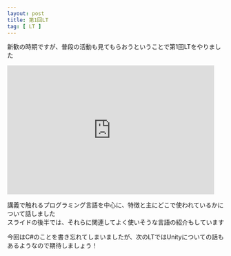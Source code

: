 ```yaml
---
layout: post
title: 第1回LT
tag: [ LT ]
---
```


新歓の時期ですが、普段の活動も見てもらおうということで第1回LTをやりました

<iframe src="https://docs.google.com/presentation/d/e/2PACX-1vToE0V3U7VcrLVJ0pXcffKL7UJt-Xm3f8Fg80YLm4_Vdzx_I-1rJYMvFD9N9pdTzL8qMR3oDLcTmf6p/embed?start=false&loop=false&delayms=3000" frameborder="0" width="480" height="299" allowfullscreen="true" mozallowfullscreen="true" webkitallowfullscreen="true"></iframe>

講義で触れるプログラミング言語を中心に、特徴と主にどこで使われているかについて話しました  
スライドの後半では、それらに関連してよく使いそうな言語の紹介もしています

今回はC#のことを書き忘れてしまいましたが、次のLTではUnityについての話もあるようなので期待しましょう！
